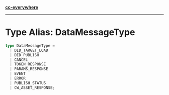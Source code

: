 [**cc-everywhere**](../../../../../index.md)

***

# Type Alias: DataMessageType

```ts
type DataMessageType = 
  | DID_TARGET_LOAD
  | DID_PUBLISH
  | CANCEL
  | TOKEN_RESPONSE
  | PARAMS_RESPONSE
  | EVENT
  | ERROR
  | PUBLISH_STATUS
  | CW_ASSET_RESPONSE;
```
